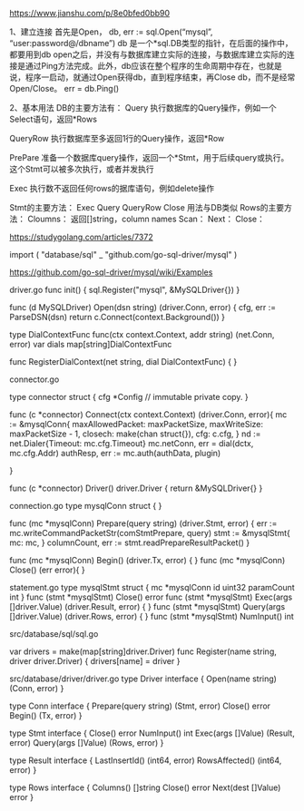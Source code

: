 https://www.jianshu.com/p/8e0bfed0bb90


1、建立连接
首先是Open，
db, err := sql.Open(“mysql”, “user:password@/dbname”)
db 是一个*sql.DB类型的指针，在后面的操作中，都要用到db
open之后，并没有与数据库建立实际的连接，与数据库建立实际的连接是通过Ping方法完成。此外，db应该在整个程序的生命周期中存在，也就是说，程序一启动，就通过Open获得db，直到程序结束，再Close db，而不是经常Open/Close。
err = db.Ping()

2、基本用法
DB的主要方法有：
Query 执行数据库的Query操作，例如一个Select语句，返回*Rows

QueryRow 执行数据库至多返回1行的Query操作，返回*Row

PrePare 准备一个数据库query操作，返回一个*Stmt，用于后续query或执行。这个Stmt可以被多次执行，或者并发执行

Exec 执行数不返回任何rows的据库语句，例如delete操作

Stmt的主要方法：
Exec
Query
QueryRow
Close
用法与DB类似
Rows的主要方法：
Cloumns： 返回[]string，column names
Scan：
Next：
Close：

https://studygolang.com/articles/7372


import (
"database/sql"
_ "github.com/go-sql-driver/mysql"
)


https://github.com/go-sql-driver/mysql/wiki/Examples


driver.go
func init() {
	sql.Register("mysql", &MySQLDriver{})
}


func (d MySQLDriver) Open(dsn string) (driver.Conn, error) {
	cfg, err := ParseDSN(dsn)
 return c.Connect(context.Background())
}


type DialContextFunc func(ctx context.Context, addr string) (net.Conn, error)
var dials     map[string]DialContextFunc

func RegisterDialContext(net string, dial DialContextFunc) {
}



connector.go

type connector struct {
	cfg *Config // immutable private copy.
}

func (c *connector) Connect(ctx context.Context) (driver.Conn, error){
   mc := &mysqlConn{
		maxAllowedPacket: maxPacketSize,
		maxWriteSize:     maxPacketSize - 1,
		closech:          make(chan struct{}),
		cfg:              c.cfg,
    }
   nd := net.Dialer{Timeout: mc.cfg.Timeout}
   mc.netConn, err = dial(dctx, mc.cfg.Addr)
   authResp, err := mc.auth(authData, plugin)
   
}

func (c *connector) Driver() driver.Driver {
	return &MySQLDriver{}
}


connection.go
type mysqlConn struct {
}

func (mc *mysqlConn) Prepare(query string) (driver.Stmt, error) {
   err := mc.writeCommandPacketStr(comStmtPrepare, query)
   stmt := &mysqlStmt{
		mc: mc,
   }
   columnCount, err := stmt.readPrepareResultPacket()
}

func (mc *mysqlConn) Begin() (driver.Tx, error) {
}
func (mc *mysqlConn) Close() (err error){
}


statement.go
type mysqlStmt struct {
	mc         *mysqlConn
	id         uint32
	paramCount int
}
func (stmt *mysqlStmt) Close() error 
func (stmt *mysqlStmt) Exec(args []driver.Value) (driver.Result, error) {
}
func (stmt *mysqlStmt) Query(args []driver.Value) (driver.Rows, error) {
}
func (stmt *mysqlStmt) NumInput() int 



src/database/sql/sql.go

var 	drivers   = make(map[string]driver.Driver)
func Register(name string, driver driver.Driver) {
    drivers[name] = driver
}

src/database/driver/driver.go
type Driver interface {
    Open(name string) (Conn, error)
}

type Conn interface {
   Prepare(query string) (Stmt, error)
   Close() error
   Begin() (Tx, error)
}


type Stmt interface {
   Close() error
   NumInput() int
   Exec(args []Value) (Result, error)
   Query(args []Value) (Rows, error)
}

type Result interface {
  LastInsertId() (int64, error)
  RowsAffected() (int64, error)
}

type Rows interface {
    Columns() []string
    Close() error
    Next(dest []Value) error
}







 
